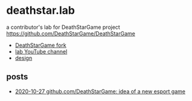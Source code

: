 # deathstar.lab
a contributor's lab for DeathStarGame project https://github.com/DeathStarGame/DeathStarGame

- [DeathStarGame fork](https://github.com/sergeiudris/DeathStarGame)
- [lab YouTube channel](https://www.youtube.com/channel/UCLCZyBKd0tjHlSGKKye7esw)
- [design](./docs/design/design.md)

## posts

- [2020-10-27 github.com/DeathStarGame: idea of a new esport game](./posts/2020-10-27-idea-of-a-new-esport-game.md)